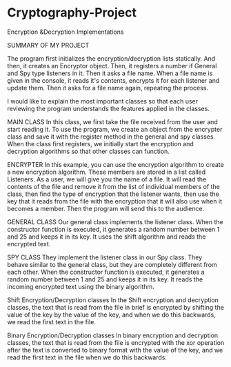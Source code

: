 # Cryptography-Project
Encryption &amp;Decryption Implementations

SUMMARY OF MY PROJECT

 The program first initializes the encryption/decryption lists statically.
 And then, it creates an Encryptor object.
 Then, it registers a number if General and Spy type listeners in it. 
 Then it asks a file name.
 When a file name is given in the console, it reads it's contents, encrypts it for each listener and update them.
 Then it asks for a file name again, repeating the process.

I would like to explain the most important classes so that each user reviewing the program understands the features applied in the classes.

 MAIN CLASS 
In this class, we first take the file received from the user and start reading it. 
To use the program, we create an object from the encrypter class and save it with the register method in the general and spy classes.
 When the class first registers, we initially start the encryption and decryption algorithms so that other classes can function.

 ENCRYPTER 
In this example, you can use the encryption algorithm to create a new encryption algorithm.
These members are stored in a list called Listeners.
As a user, we will give you the name of a file.
It will read the contents of the file and remove it from the list of individual members of the class, 
then find the type of encryption that the listener wants, 
then use the key that it reads from the file with the encryption that it will also use when it becomes a member.
Then the program will send this to the audience.

 GENERAL CLASS 
Our general class implements the listener class.
 When the constructor function is executed, 
it generates a random number between 1 and 25 and keeps it in its key.
 It uses the shift algorithm and reads the encrypted text.

SPY CLASS 
They implement the listener class in our Spy class.
 They behave similar to the general class, but they are completely different from each other. 
When the constructor function is executed, 
it generates a random number between 1 and 25 and keeps it in its key.
It reads the incoming encrypted text using the binary algorithm.

 Shift Encryption/Decryption classes 
In the Shift encryption and decryption classes, 
the text that is read from the file in brief is encrypted by shifting the value of the key by the value of the key,
 and when we do this backwards, we read the first text in the file.

 Binary Encryption/Decryption classes 
In binary encryption and decryption classes,
 the text that is read from the file is encrypted with the xor operation after the text is converted to binary format with the value of the key, 
and we read the first text in the file when we do this backwards.
